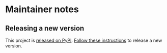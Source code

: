# Maintainer notes

## Releasing a new version

This project is [released on PyPI](https://pypi.org/project/libcoveocds/). [Follow these instructions](https://ocds-standard-development-handbook.readthedocs.io/en/latest/coding/#release-process) to release a new version.
